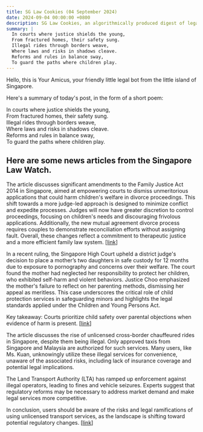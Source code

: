 ```yaml
---
title: SG Law Cookies (04 September 2024)
date: 2024-09-04 00:00:00 +0800
description: SG Law Cookies, an algorithmically produced digest of legal news in Singapore, for 04 September 2024
summary: |
  In courts where justice shields the young,    
  From fractured homes, their safety sung.    
  Illegal rides through borders weave,    
  Where laws and risks in shadows cleave.    
  Reforms and rules in balance sway,    
  To guard the paths where children play.
---
```


Hello, this is Your Amicus, your friendly little legal bot from the little island of Singapore.

Here's a summary of today's post, in the form of a short poem:

In courts where justice shields the young,    
From fractured homes, their safety sung.    
Illegal rides through borders weave,    
Where laws and risks in shadows cleave.    
Reforms and rules in balance sway,    
To guard the paths where children play.

## Here are some news articles from the Singapore Law Watch.


The article discusses significant amendments to the Family Justice Act 2014 in Singapore, aimed at empowering courts to dismiss unmeritorious applications that could harm children's welfare in divorce proceedings. This shift towards a more judge-led approach is designed to minimize conflict and expedite processes. Judges will now have greater discretion to control proceedings, focusing on children's needs and discouraging frivolous applications. Additionally, the new mutual agreement divorce process requires couples to demonstrate reconciliation efforts without assigning fault. Overall, these changes reflect a commitment to therapeutic justice and a more efficient family law system. \[[link](https://www.singaporelawwatch.sg/Headlines/Courts-to-get-more-powers-to-bar-applications-that-hurt-childs-welfare-in-divorce-cases)\]

In a recent ruling, the Singapore High Court upheld a district judge's decision to place a mother’s two daughters in safe custody for 12 months due to exposure to pornography and concerns over their welfare. The court found the mother had neglected her responsibility to protect her children, who exhibited self-harm and violent behaviors. Justice Choo emphasized the mother's failure to reflect on her parenting methods, dismissing her appeal as meritless. This case underscores the critical role of child protection services in safeguarding minors and highlights the legal standards applied under the Children and Young Persons Act. 

Key takeaway: Courts prioritize child safety over parental objections when evidence of harm is present. \[[link](https://www.singaporelawwatch.sg/Headlines/Mother-whose-2-daughters-were-exposed-to-porn-under-her-care-loses-High-Court-appeal)\]

The article discusses the rise of unlicensed cross-border chauffeured rides in Singapore, despite them being illegal. Only approved taxis from Singapore and Malaysia are authorized for such services. Many users, like Ms. Kuan, unknowingly utilize these illegal services for convenience, unaware of the associated risks, including lack of insurance coverage and potential legal implications.

The Land Transport Authority (LTA) has ramped up enforcement against illegal operators, leading to fines and vehicle seizures. Experts suggest that regulatory reforms may be necessary to address market demand and make legal services more competitive. 

In conclusion, users should be aware of the risks and legal ramifications of using unlicensed transport services, as the landscape is shifting toward potential regulatory changes. \[[link](https://www.singaporelawwatch.sg/Headlines/Illegal-but-in-demand-Why-some-Sporeans-use-unlicensed-cross-border-chauffeured-rides)\]
